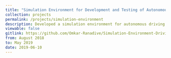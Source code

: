 ```yaml
---
title: "Simulation Environment for Development and Testing of Autonomous Learning Agents"
collection: projects 
permalink: /projects/simulation-environment
description: Developed a simulation environment for autonomous driving agents which has customizable training and testing parameters, customizable car parameters, simulated pedestrian and vehicular traffic and an easy to use road editor. The environment also provides a plug and play interface for supervised and reinforcement learning agents.  
viewable: false
gitlink: https://github.com/Omkar-Ranadive/Simulation-Environment-Driving-Agents
from: August 2018
to: May 2019 
date: 2019-06-10
---
```


